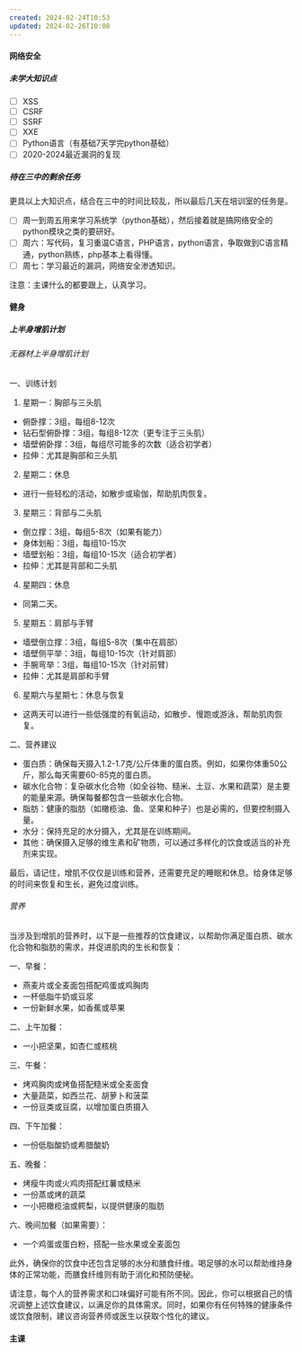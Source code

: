 ```yaml
---
created: 2024-02-24T10:53
updated: 2024-02-26T10:08
---
```

#### 网络安全
##### 未学大知识点
- [ ] XSS
- [ ] CSRF
- [ ] SSRF
- [ ] XXE
- [ ] Python语言（有基础7天学完python基础）
- [ ] 2020-2024最近漏洞的复现
##### 待在三中的剩余任务
更具以上大知识点，结合在三中的时间比较乱，所以最后几天在培训室的任务是。
- [ ] 周一到周五用来学习系统学（python基础），然后接着就是搞网络安全的python模块之类的要研好。
- [ ] 周六：写代码，复习重温C语言，PHP语言，python语言，争取做到C语言精通，python熟练，php基本上看得懂。
- [ ] 周七：学习最近的漏洞，网络安全渗透知识。

注意：主课什么的都要跟上，认真学习。
#### 健身
##### 上半身增肌计划
###### 无器材上半身增肌计划

一、训练计划

1. 星期一：胸部与三头肌

- 俯卧撑：3组，每组8-12次
- 钻石型俯卧撑：3组，每组8-12次（更专注于三头肌）
- 墙壁俯卧撑：3组，每组尽可能多的次数（适合初学者）
- 拉伸：尤其是胸部和三头肌

2. 星期二：休息

- 进行一些轻松的活动，如散步或瑜伽，帮助肌肉恢复。

3. 星期三：背部与二头肌

- 倒立撑：3组，每组5-8次（如果有能力）
- 身体划船：3组，每组10-15次
- 墙壁划船：3组，每组10-15次（适合初学者）
- 拉伸：尤其是背部和二头肌

4. 星期四：休息

- 同第二天。

5. 星期五：肩部与手臂

- 墙壁倒立撑：3组，每组5-8次（集中在肩部）
- 墙壁侧平举：3组，每组10-15次（针对肩部）
- 手腕弯举：3组，每组10-15次（针对前臂）
- 拉伸：尤其是肩部和手臂

6. 星期六与星期七：休息与恢复

- 这两天可以进行一些低强度的有氧运动，如散步、慢跑或游泳，帮助肌肉恢复。

二、营养建议

- 蛋白质：确保每天摄入1.2-1.7克/公斤体重的蛋白质。例如，如果你体重50公斤，那么每天需要60-85克的蛋白质。
- 碳水化合物：复杂碳水化合物（如全谷物、糙米、土豆、水果和蔬菜）是主要的能量来源。确保每餐都包含一些碳水化合物。
- 脂肪：健康的脂肪（如橄榄油、鱼、坚果和种子）也是必需的，但要控制摄入量。
- 水分：保持充足的水分摄入，尤其是在训练期间。
- 其他：确保摄入足够的维生素和矿物质，可以通过多样化的饮食或适当的补充剂来实现。

最后，请记住，增肌不仅仅是训练和营养，还需要充足的睡眠和休息。给身体足够的时间来恢复和生长，避免过度训练。
###### 营养
当涉及到增肌的营养时，以下是一些推荐的饮食建议，以帮助你满足蛋白质、碳水化合物和脂肪的需求，并促进肌肉的生长和恢复：

一、早餐：

- 燕麦片或全麦面包搭配鸡蛋或鸡胸肉
- 一杯低脂牛奶或豆浆
- 一份新鲜水果，如香蕉或苹果

二、上午加餐：

- 一小把坚果，如杏仁或核桃

三、午餐：

- 烤鸡胸肉或烤鱼搭配糙米或全麦面食
- 大量蔬菜，如西兰花、胡萝卜和菠菜
- 一份豆类或豆腐，以增加蛋白质摄入

四、下午加餐：

- 一份低脂酸奶或希腊酸奶

五、晚餐：

- 烤瘦牛肉或火鸡肉搭配红薯或糙米
- 一份蒸或烤的蔬菜
- 一小把橄榄油或鳄梨，以提供健康的脂肪

六、晚间加餐（如果需要）：

- 一个鸡蛋或蛋白粉，搭配一些水果或全麦面包

此外，确保你的饮食中还包含足够的水分和膳食纤维。喝足够的水可以帮助维持身体的正常功能，而膳食纤维则有助于消化和预防便秘。

请注意，每个人的营养需求和口味偏好可能有所不同。因此，你可以根据自己的情况调整上述饮食建议，以满足你的具体需求。同时，如果你有任何特殊的健康条件或饮食限制，建议咨询营养师或医生以获取个性化的建议。
#### 主课